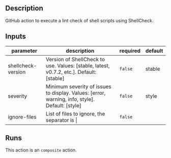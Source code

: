
<!-- action-docs-description -->
## Description

GitHub action to execute a lint check of shell scripts using ShellCheck.


<!-- action-docs-description -->

<!-- action-docs-inputs -->
## Inputs

| parameter | description | required | default |
| - | - | - | - |
| shellcheck-version | Version of ShellCheck to use. Values: [stable, latest, v0.7.2, etc.]. Default: [stable] | `false` | stable |
| severity | Minimum severity of issues to display. Values: [error, warning, info, style]. Default: [style] | `false` | style |
| ignore-files | List of files to ignore, the separator is &#124; | `false` |  |



<!-- action-docs-inputs -->

<!-- action-docs-outputs -->

<!-- action-docs-outputs -->

<!-- action-docs-runs -->
## Runs

This action is an `composite` action.


<!-- action-docs-runs -->
